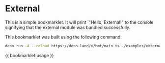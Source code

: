 # External

This is a simple bookmarklet. It will print `"Hello, External!" to the console
signifying that the external module was bundled successfully.

This bookmarklet was built using the following command:

```bash
deno run -A --reload https://deno.land/x/bmt/main.ts ./examples/external/main.ts
```

{{ bookmarklet:usage }}
